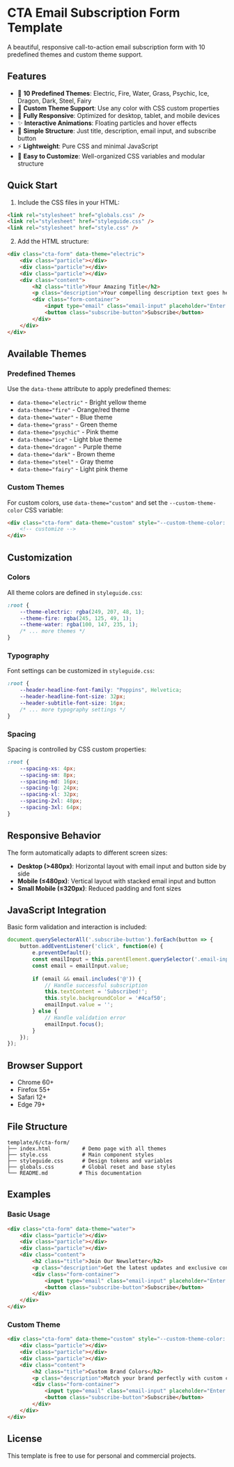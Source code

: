 # CTA Email Subscription Form Template

A beautiful, responsive call-to-action email subscription form with 10 predefined themes and custom theme support.

## Features

- 🎨 **10 Predefined Themes**: Electric, Fire, Water, Grass, Psychic, Ice, Dragon, Dark, Steel, Fairy
- 🌈 **Custom Theme Support**: Use any color with CSS custom properties
- 📱 **Fully Responsive**: Optimized for desktop, tablet, and mobile devices
- ✨ **Interactive Animations**: Floating particles and hover effects
- 🎯 **Simple Structure**: Just title, description, email input, and subscribe button
- ⚡ **Lightweight**: Pure CSS and minimal JavaScript
- 🔧 **Easy to Customize**: Well-organized CSS variables and modular structure

## Quick Start

1. Include the CSS files in your HTML:
```html
<link rel="stylesheet" href="globals.css" />
<link rel="stylesheet" href="styleguide.css" />
<link rel="stylesheet" href="style.css" />
```

2. Add the HTML structure:
```html
<div class="cta-form" data-theme="electric">
    <div class="particle"></div>
    <div class="particle"></div>
    <div class="particle"></div>
    <div class="content">
        <h2 class="title">Your Amazing Title</h2>
        <p class="description">Your compelling description text goes here.</p>
        <div class="form-container">
            <input type="email" class="email-input" placeholder="Enter your email address" />
            <button class="subscribe-button">Subscribe</button>
        </div>
    </div>
</div>
```

## Available Themes

### Predefined Themes
Use the `data-theme` attribute to apply predefined themes:

- `data-theme="electric"` - Bright yellow theme
- `data-theme="fire"` - Orange/red theme
- `data-theme="water"` - Blue theme
- `data-theme="grass"` - Green theme
- `data-theme="psychic"` - Pink theme
- `data-theme="ice"` - Light blue theme
- `data-theme="dragon"` - Purple theme
- `data-theme="dark"` - Brown theme
- `data-theme="steel"` - Gray theme
- `data-theme="fairy"` - Light pink theme

### Custom Themes
For custom colors, use `data-theme="custom"` and set the `--custom-theme-color` CSS variable:

```html
<div class="cta-form" data-theme="custom" style="--custom-theme-color: #9c27b0;">
    <!-- customize -->
</div>
```

## Customization

### Colors
All theme colors are defined in `styleguide.css`:
```css
:root {
    --theme-electric: rgba(249, 207, 48, 1);
    --theme-fire: rgba(245, 125, 49, 1);
    --theme-water: rgba(100, 147, 235, 1);
    /* ... more themes */
}
```

### Typography
Font settings can be customized in `styleguide.css`:
```css
:root {
    --header-headline-font-family: "Poppins", Helvetica;
    --header-headline-font-size: 32px;
    --header-subtitle-font-size: 16px;
    /* ... more typography settings */
}
```

### Spacing
Spacing is controlled by CSS custom properties:
```css
:root {
    --spacing-xs: 4px;
    --spacing-sm: 8px;
    --spacing-md: 16px;
    --spacing-lg: 24px;
    --spacing-xl: 32px;
    --spacing-2xl: 48px;
    --spacing-3xl: 64px;
}
```

## Responsive Behavior

The form automatically adapts to different screen sizes:

- **Desktop (>480px)**: Horizontal layout with email input and button side by side
- **Mobile (≤480px)**: Vertical layout with stacked email input and button
- **Small Mobile (≤320px)**: Reduced padding and font sizes

## JavaScript Integration

Basic form validation and interaction is included:

```javascript
document.querySelectorAll('.subscribe-button').forEach(button => {
    button.addEventListener('click', function(e) {
        e.preventDefault();
        const emailInput = this.parentElement.querySelector('.email-input');
        const email = emailInput.value;
        
        if (email && email.includes('@')) {
            // Handle successful subscription
            this.textContent = 'Subscribed!';
            this.style.backgroundColor = '#4caf50';
            emailInput.value = '';
        } else {
            // Handle validation error
            emailInput.focus();
        }
    });
});
```

## Browser Support

- Chrome 60+
- Firefox 55+
- Safari 12+
- Edge 79+

## File Structure

```
template/6/cta-form/
├── index.html          # Demo page with all themes
├── style.css           # Main component styles
├── styleguide.css      # Design tokens and variables
├── globals.css         # Global reset and base styles
└── README.md          # This documentation
```

## Examples

### Basic Usage
```html
<div class="cta-form" data-theme="water">
    <div class="particle"></div>
    <div class="particle"></div>
    <div class="particle"></div>
    <div class="content">
        <h2 class="title">Join Our Newsletter</h2>
        <p class="description">Get the latest updates and exclusive content delivered to your inbox.</p>
        <div class="form-container">
            <input type="email" class="email-input" placeholder="Enter your email address" />
            <button class="subscribe-button">Subscribe</button>
        </div>
    </div>
</div>
```

### Custom Theme
```html
<div class="cta-form" data-theme="custom" style="--custom-theme-color: #e91e63;">
    <div class="particle"></div>
    <div class="particle"></div>
    <div class="particle"></div>
    <div class="content">
        <h2 class="title">Custom Brand Colors</h2>
        <p class="description">Match your brand perfectly with custom color themes.</p>
        <div class="form-container">
            <input type="email" class="email-input" placeholder="Enter your email address" />
            <button class="subscribe-button">Subscribe</button>
        </div>
    </div>
</div>
```

## License

This template is free to use for personal and commercial projects. 